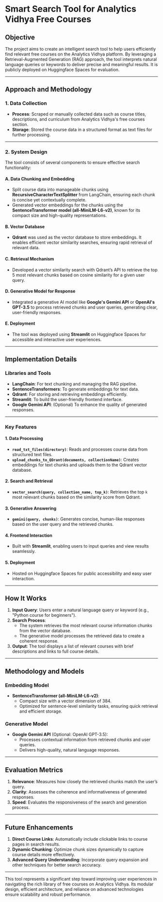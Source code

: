 # Smart Search Tool for Analytics Vidhya Free Courses

## Objective
The project aims to create an intelligent search tool to help users efficiently find relevant free courses on the Analytics Vidhya platform. By leveraging a Retrieval-Augmented Generation (RAG) approach, the tool interprets natural language queries or keywords to deliver precise and meaningful results. It is publicly deployed on Huggingface Spaces for evaluation.

---

## Approach and Methodology

### 1. Data Collection
- **Process**: Scraped or manually collected data such as course titles, descriptions, and curriculum from Analytics Vidhya's free courses section.
- **Storage**: Stored the course data in a structured format as text files for further processing.

---

### 2. System Design
The tool consists of several components to ensure effective search functionality:

#### A. Data Chunking and Embedding
- Split course data into manageable chunks using **RecursiveCharacterTextSplitter** from LangChain, ensuring each chunk is concise yet contextually complete.
- Generated vector embeddings for the chunks using the **SentenceTransformer model (all-MiniLM-L6-v2)**, known for its compact size and high-quality representations.

#### B. Vector Database
- **Qdrant** was used as the vector database to store embeddings. It enables efficient vector similarity searches, ensuring rapid retrieval of relevant data.

#### C. Retrieval Mechanism
- Developed a vector similarity search with Qdrant’s API to retrieve the top 5 most relevant chunks based on cosine similarity for a given user query.

#### D. Generative Model for Response
- Integrated a generative AI model like **Google's Gemini API** or **OpenAI's GPT-3.5** to process retrieved chunks and user queries, generating clear, user-friendly responses.

#### E. Deployment
- The tool was deployed using **Streamlit** on Huggingface Spaces for accessible and interactive user experiences.

---

## Implementation Details

### Libraries and Tools
- **LangChain**: For text chunking and managing the RAG pipeline.
- **SentenceTransformers**: To generate embeddings for text data.
- **Qdrant**: For storing and retrieving embeddings efficiently.
- **Streamlit**: To build the user-friendly frontend interface.
- **Google Gemini API**: (Optional) To enhance the quality of generated responses.

---

### Key Features

#### 1. Data Processing
- **`read_txt_files(directory)`**: Reads and processes course data from structured text files.
- **`upload_chunks_to_QDrant(documents, collectionName)`**: Creates embeddings for text chunks and uploads them to the Qdrant vector database.

#### 2. Search and Retrieval
- **`vector_search(query, collection_name, top_k)`**: Retrieves the top `k` most relevant chunks based on the similarity score from Qdrant.

#### 3. Generative Answering
- **`gemini(query, chunks)`**: Generates concise, human-like responses based on the user query and the retrieved chunks.

#### 4. Frontend Interaction
- Built with **Streamlit**, enabling users to input queries and view results seamlessly.

#### 5. Deployment
- Hosted on Huggingface Spaces for public accessibility and easy user interaction.

---

## How It Works

1. **Input Query**: Users enter a natural language query or keyword (e.g., "Python course for beginners").
2. **Search Process**:
   - The system retrieves the most relevant course information chunks from the vector database.
   - The generative model processes the retrieved data to create a coherent response.
3. **Output**: The tool displays a list of relevant courses with brief descriptions and links to full course details.

---

## Methodology and Models

### Embedding Model
- **SentenceTransformer (all-MiniLM-L6-v2)**:
  - Compact size with a vector dimension of 384.
  - Optimized for sentence-level similarity tasks, ensuring quick retrieval and efficient storage.

### Generative Model
- **Google Gemini API** (Optional: OpenAI GPT-3.5):
  - Processes contextual information from retrieved chunks and user queries.
  - Delivers high-quality, natural language responses.

---

## Evaluation Metrics

1. **Relevance**: Measures how closely the retrieved chunks match the user’s query.
2. **Clarity**: Assesses the coherence and informativeness of generated responses.
3. **Speed**: Evaluates the responsiveness of the search and generation process.

---

## Future Enhancements

1. **Direct Course Links**: Automatically include clickable links to course pages in search results.
2. **Dynamic Chunking**: Optimize chunk sizes dynamically to capture course details more effectively.
3. **Advanced Query Understanding**: Incorporate query expansion and other techniques for better search accuracy.

---

This tool represents a significant step toward improving user experiences in navigating the rich library of free courses on Analytics Vidhya. Its modular design, efficient architecture, and reliance on advanced technologies ensure scalability and robust performance.
